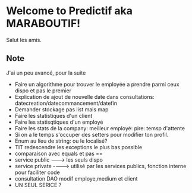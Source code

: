 # Welcome to Predictif aka MARABOUTIF!

Salut les amis.

## Note

J'ai un peu avancé, pour la suite

- Faire un algorithme pour trouver le employée a prendre parmi ceux dispo et pas le premier
- Explication de ajout de nouvelle date dans consultations: datecreation/datecommancement/datefin
- Demander stockage pas list mais map
- Faire les statistiques d'un client
- Faire les statisqtiques d'un employé
- Faire les stats de la company: meilleur employé: pire: temsp d'attente
- Si on a le temps s'occuper des setters pour modifier ton profil.
- Enum au lieu de string: ou le localisé?
- TlT redescendre les exceptions le plus bas possible
- comparaison avec equals et pas ==
- service public ---> les seuls dispo
- service private ----> utilisé par les services publics, fonction interne pour faciliter code
- consultation DAO modif employe,medium et client
- UN SEUL SERICE ?
